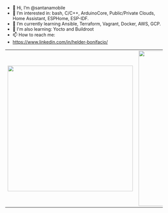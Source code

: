 <!---
santanamobile/santanamobile is a ✨ special ✨ repository because its `README.md` (this file) appears on your GitHub profile.
You can click the Preview link to take a look at your changes.
--->

- 👋 Hi, I’m @santanamobile
- 👀 I’m interested in: bash, C/C++, ArduinoCore, Public/Private Clouds, Home Assistant, ESPHome, ESP-IDF.
- 🌱 I’m currently learning Ansible, Terraform, Vagrant, Docker, AWS, GCP.
- 🌱 I'm also learning: Yocto and Buildroot
- 📫 How to reach me:
- https://www.linkedin.com/in/helder-bonifacio/



<center>
<table>
    <tr>
        <td><img width="400px" align="left" src="https://github-readme-stats.vercel.app/api/top-langs/?username=santanamobile&hide=html&layout=compact&theme=buefy" /></td>
        <td><img width="495px" align="left" src="https://github-readme-stats.vercel.app/api?username=santanamobile&theme=buefy"/></td>
    </tr>   
</table>
</center>
